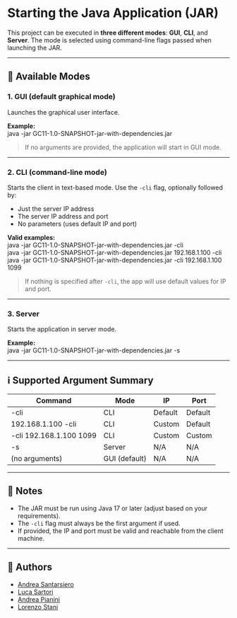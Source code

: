 # Starting the Java Application (JAR)

This project can be executed in **three different modes**: **GUI**, **CLI**, and **Server**. The mode is selected using command-line flags passed when launching the JAR.

---

## 🔧 Available Modes

### 1. GUI (default graphical mode)
Launches the graphical user interface.

**Example:**  
java -jar GC11-1.0-SNAPSHOT-jar-with-dependencies.jar

> If no arguments are provided, the application will start in GUI mode.

---

### 2. CLI (command-line mode)
Starts the client in text-based mode. Use the `-cli` flag, optionally followed by:
- Just the server IP address
- The server IP address and port
- No parameters (uses default IP and port)

**Valid examples:**  
java -jar GC11-1.0-SNAPSHOT-jar-with-dependencies.jar -cli  
java -jar GC11-1.0-SNAPSHOT-jar-with-dependencies.jar 192.168.1.100 -cli
java -jar GC11-1.0-SNAPSHOT-jar-with-dependencies.jar -cli 192.168.1.100 1099

> If nothing is specified after `-cli`, the app will use default values for IP and port.

---

### 3. Server
Starts the application in server mode.

**Example:**  
java -jar GC11-1.0-SNAPSHOT-jar-with-dependencies.jar -s

---

## ℹ️ Supported Argument Summary

| Command                   | Mode          | IP         | Port      |
|---------------------------|---------------|------------|-----------|
| -cli                      | CLI           | Default    | Default   |
| 192.168.1.100 -cli        | CLI           | Custom     | Default   |
| -cli 192.168.1.100 1099   | CLI           | Custom     | Custom    |
| -s                        | Server        | N/A        | N/A       |
| (no arguments)            | GUI (default) | N/A        | N/A       |

---

## 📌 Notes
- The JAR must be run using Java 17 or later (adjust based on your requirements).
- The `-cli` flag must always be the first argument if used.
- If provided, the IP and port must be valid and reachable from the client machine.

---

## 👤 Authors
- [Andrea Santarsiero](https://github.com/AndreaSantarsiero)
- [Luca Sartori](https://github.com/Luca-Sartori)
- [Andrea Pianini](https://github.com/AndreaPianini)
- [Lorenzo Stani](https://github.com/lorenzostani) 
